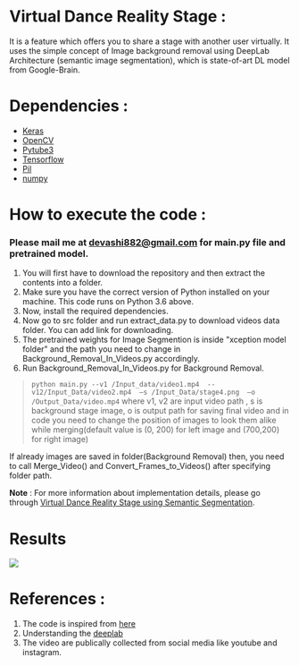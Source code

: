 # Virtual Dance Reality Stage : 
It is a feature which offers you to share a stage with another user virtually. It uses the simple concept of Image  background removal using DeepLab Architecture (semantic image segmentation), which is state-of-art DL model from Google-Brain.
 
# Dependencies :
 - [Keras](https://pypi.org/project/Keras/)
 - [OpenCV](https://pypi.org/project/opencv-python/)
 - [Pytube3](https://pypi.org/project/pytube/)
 - [Tensorflow](https://www.tensorflow.org/install/pip)
 - [Pil](https://pypi.org/project/Pillow/)
 - [numpy](https://pypi.org/project/numpy/)
 

# How to execute the code :

### Please mail me at devashi882@gmail.com for main.py file and pretrained model.

1. You will first have to download the repository and then extract the contents into a folder.
2. Make sure you have the correct version of Python installed on your machine. This code runs on Python 3.6 above.
3. Now, install the required dependencies. 
4. Now go to src folder and run extract_data.py to download videos data folder. You can add link for downloading. 
5. The pretrained weights for Image Segmention is inside "xception model folder" and the path you need to change in Background_Removal_In_Videos.py accordingly. 
6. Run Background_Removal_In_Videos.py for Background Removal.
> `python main.py --v1 /Input_data/video1.mp4  --v12/Input_Data/video2.mp4  —s /Input_Data/stage4.png  —o /Output_Data/video.mp4` 
where v1, v2 are input video path , s is background stage image, o is output path for saving final video and in code you need to change the position of images to look them alike while merging(default value is (0, 200) for left image and (700,200) for right image)

If already images are saved in folder(Background Removal) then, you need to call Merge_Video() and Convert_Frames_to_Videos() after specifying folder path.

**Note** : For more information about implementation details, please go through [Virtual Dance Reality Stage using Semantic Segmentation](https://devashi-choudhary.medium.com/virtual-dance-reality-stage-using-semantic-segmentation-66ec44d2c4b).

# Results

[![](http://i3.ytimg.com/vi/64MfAH3kc_c/hqdefault.jpg)](https://www.youtube.com/watch?v=64MfAH3kc_c)

# References :
1. The code is inspired from [here](https://github.com/susheelsk/image-background-removal)
2. Understanding the [deeplab](https://colab.research.google.com/github/tensorflow/models/blob/master/research/deeplab/deeplab_demo.ipynb)
3. The video are publically collected from social media like youtube and instagram.

